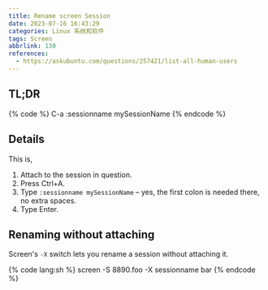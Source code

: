 ```yaml
---
title: Rename screen Session
date: 2023-07-16 16:43:29
categories: Linux 系统和软件
tags: Screen
abbrlink: 130
references:
  - https://askubuntu.com/questions/257421/list-all-human-users
---
```

## TL;DR

{% code %}
C-a :sessionname mySessionName
{% endcode %}

## Details

This is,

1. Attach to the session in question.
2. Press Ctrl+A.
3. Type `:sessionname mySessionName` – yes, the first colon is needed there, no extra spaces.
4. Type Enter.

## Renaming without attaching

Screen's `-X` switch lets you rename a session without attaching it.

{% code lang:sh %}
screen -S 8890.foo -X sessionname bar
{% endcode %}